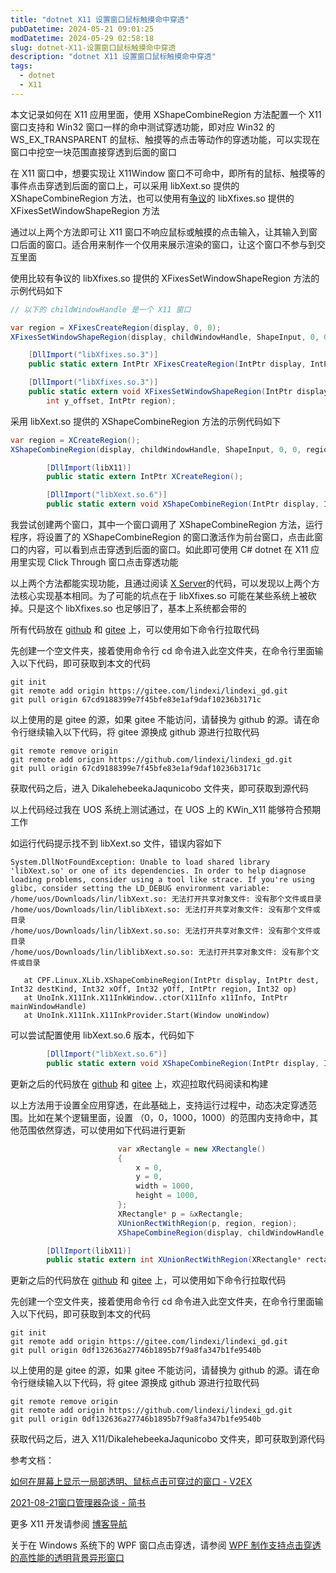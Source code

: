 ```yaml
---
title: "dotnet X11 设置窗口鼠标触摸命中穿透"
pubDatetime: 2024-05-21 09:01:25
modDatetime: 2024-05-29 02:58:18
slug: dotnet-X11-设置窗口鼠标触摸命中穿透
description: "dotnet X11 设置窗口鼠标触摸命中穿透"
tags:
  - dotnet
  - X11
---
```





本文记录如何在 X11 应用里面，使用 XShapeCombineRegion 方法配置一个 X11 窗口支持和 Win32 窗口一样的命中测试穿透功能，即对应 Win32 的 WS_EX_TRANSPARENT 的鼠标、触摸等的点击等动作的穿透功能，可以实现在窗口中挖空一块范围直接穿透到后面的窗口

<!--more-->


<!-- CreateTime:2024/05/21 17:01:25 -->

<!-- 发布 -->
<!-- 博客 -->

在 X11 窗口中，想要实现让 X11Window 窗口不可命中，即所有的鼠标、触摸等的事件点击穿透到后面的窗口上，可以采用 libXext.so 提供的 XShapeCombineRegion 方法，也可以使用有[争议](https://en.wikipedia.org/wiki/XFixes)的 libXfixes.so 提供的 XFixesSetWindowShapeRegion 方法

通过以上两个方法即可让 X11 窗口不响应鼠标或触摸的点击输入，让其输入到窗口后面的窗口。适合用来制作一个仅用来展示渲染的窗口，让这个窗口不参与到交互里面

使用比较有争议的 libXfixes.so 提供的 XFixesSetWindowShapeRegion 方法的示例代码如下

```csharp
// 以下的 childWindowHandle 是一个 X11 窗口

var region = XFixesCreateRegion(display, 0, 0);
XFixesSetWindowShapeRegion(display, childWindowHandle, ShapeInput, 0, 0, region);

    [DllImport("libXfixes.so.3")]
    public static extern IntPtr XFixesCreateRegion(IntPtr display, IntPtr rectangles, int nrectangles);

    [DllImport("libXfixes.so.3")]
    public static extern void XFixesSetWindowShapeRegion(IntPtr display, IntPtr window, int shape_type, int x_offset,
        int y_offset, IntPtr region);
```

采用 libXext.so 提供的 XShapeCombineRegion 方法的示例代码如下

```csharp
var region = XCreateRegion();
XShapeCombineRegion(display, childWindowHandle, ShapeInput, 0, 0, region, ShapeSet);

        [DllImport(libX11)]
        public static extern IntPtr XCreateRegion();

        [DllImport("libXext.so.6")]
        public static extern void XShapeCombineRegion(IntPtr display, IntPtr dest, int destKind, int xOff, int yOff, IntPtr region, int op);
```

我尝试创建两个窗口，其中一个窗口调用了 XShapeCombineRegion 方法，运行程序，将设置了的 XShapeCombineRegion 的窗口激活作为前台窗口，点击此窗口的内容，可以看到点击穿透到后面的窗口。如此即可使用 C# dotnet 在 X11 应用里实现 Click Through 窗口点击穿透功能

以上两个方法都能实现功能，且通过阅读 [X Server](https://github.com/XQuartz/xorg-server)的代码，可以发现以上两个方法核心实现基本相同。为了可能的坑点在于 libXfixes.so 可能在某些系统上被砍掉。只是这个 libXfixes.so 也足够旧了，基本上系统都会带的

所有代码放在 [github](https://github.com/lindexi/lindexi_gd/tree/67cd9188399e7f45bfe83e1af9daf10236b3171c/DikalehebeekaJaqunicobo) 和 [gitee](https://gitee.com/lindexi/lindexi_gd/tree/67cd9188399e7f45bfe83e1af9daf10236b3171c/DikalehebeekaJaqunicobo) 上，可以使用如下命令行拉取代码

先创建一个空文件夹，接着使用命令行 cd 命令进入此空文件夹，在命令行里面输入以下代码，即可获取到本文的代码

```
git init
git remote add origin https://gitee.com/lindexi/lindexi_gd.git
git pull origin 67cd9188399e7f45bfe83e1af9daf10236b3171c
```

以上使用的是 gitee 的源，如果 gitee 不能访问，请替换为 github 的源。请在命令行继续输入以下代码，将 gitee 源换成 github 源进行拉取代码

```
git remote remove origin
git remote add origin https://github.com/lindexi/lindexi_gd.git
git pull origin 67cd9188399e7f45bfe83e1af9daf10236b3171c
```

获取代码之后，进入 DikalehebeekaJaqunicobo 文件夹，即可获取到源代码

以上代码经过我在 UOS 系统上测试通过，在 UOS 上的 KWin_X11 能够符合预期工作

如运行代码提示找不到 libXext.so 文件，错误内容如下

```
System.DllNotFoundException: Unable to load shared library 'libXext.so' or one of its dependencies. In order to help diagnose loading problems, consider using a tool like strace. If you're using glibc, consider setting the LD_DEBUG environment variable:
/home/uos/Downloads/lin/libXext.so: 无法打开共享对象文件: 没有那个文件或目录
/home/uos/Downloads/lin/liblibXext.so: 无法打开共享对象文件: 没有那个文件或目录
/home/uos/Downloads/lin/libXext.so.so: 无法打开共享对象文件: 没有那个文件或目录
/home/uos/Downloads/lin/liblibXext.so.so: 无法打开共享对象文件: 没有那个文件或目录

   at CPF.Linux.XLib.XShapeCombineRegion(IntPtr display, IntPtr dest, Int32 destKind, Int32 xOff, Int32 yOff, IntPtr region, Int32 op)
   at UnoInk.X11Ink.X11InkWindow..ctor(X11Info x11Info, IntPtr mainWindowHandle)
   at UnoInk.X11Ink.X11InkProvider.Start(Window unoWindow)
```

可以尝试配置使用 libXext.so.6 版本，代码如下

```csharp
        [DllImport("libXext.so.6")]
        public static extern void XShapeCombineRegion(IntPtr display, IntPtr dest, int destKind, int xOff, int yOff, IntPtr region, int op);
```

更新之后的代码放在 [github](https://github.com/lindexi/lindexi_gd/tree/8f208442ada1049cc3a5f7be789df305acb66ab4/X11/DikalehebeekaJaqunicobo) 和 [gitee](https://gitee.com/lindexi/lindexi_gd/tree/8f208442ada1049cc3a5f7be789df305acb66ab4/X11/DikalehebeekaJaqunicobo) 上，欢迎拉取代码阅读和构建

以上方法用于设置全应用穿透，在此基础上，支持运行过程中，动态决定穿透范围。比如在某个逻辑里面，设置 （0，0，1000，1000）的范围内支持命中，其他范围依然穿透，可以使用如下代码进行更新

```csharp
                        var xRectangle = new XRectangle()
                        {
                            x = 0,
                            y = 0, 
                            width = 1000,
                            height = 1000,
                        };
                        XRectangle* p = &xRectangle;
                        XUnionRectWithRegion(p, region, region);
                        XShapeCombineRegion(display, childWindowHandle, ShapeInput, 0, 0, region, ShapeSet);

        [DllImport(libX11)]
        public static extern int XUnionRectWithRegion(XRectangle* rectangle, IntPtr srcRegion, IntPtr destRegion);
```

更新之后的代码放在 [github](https://github.com/lindexi/lindexi_gd/tree/0df132636a27746b1895b7f9a8fa347b1fe9540b/X11/DikalehebeekaJaqunicobo) 和 [gitee](https://gitee.com/lindexi/lindexi_gd/tree/0df132636a27746b1895b7f9a8fa347b1fe9540b/X11/DikalehebeekaJaqunicobo) 上，可以使用如下命令行拉取代码

先创建一个空文件夹，接着使用命令行 cd 命令进入此空文件夹，在命令行里面输入以下代码，即可获取到本文的代码

```
git init
git remote add origin https://gitee.com/lindexi/lindexi_gd.git
git pull origin 0df132636a27746b1895b7f9a8fa347b1fe9540b
```

以上使用的是 gitee 的源，如果 gitee 不能访问，请替换为 github 的源。请在命令行继续输入以下代码，将 gitee 源换成 github 源进行拉取代码

```
git remote remove origin
git remote add origin https://github.com/lindexi/lindexi_gd.git
git pull origin 0df132636a27746b1895b7f9a8fa347b1fe9540b
```

获取代码之后，进入 X11/DikalehebeekaJaqunicobo 文件夹，即可获取到源代码

参考文档：

[如何在屏幕上显示一局部透明、鼠标点击可穿过的窗口 - V2EX](https://www.v2ex.com/t/944176 )

[2021-08-21窗口管理器杂谈 - 简书](https://www.jianshu.com/p/c49fc6c1b03e )

更多 X11 开发请参阅 [博客导航](https://blog.lindexi.com/post/%E5%8D%9A%E5%AE%A2%E5%AF%BC%E8%88%AA.html )

关于在 Windows 系统下的 WPF 窗口点击穿透，请参阅 [WPF 制作支持点击穿透的高性能的透明背景异形窗口](https://blog.lindexi.com/post/WPF-%E5%88%B6%E4%BD%9C%E6%94%AF%E6%8C%81%E7%82%B9%E5%87%BB%E7%A9%BF%E9%80%8F%E7%9A%84%E9%AB%98%E6%80%A7%E8%83%BD%E7%9A%84%E9%80%8F%E6%98%8E%E8%83%8C%E6%99%AF%E5%BC%82%E5%BD%A2%E7%AA%97%E5%8F%A3.html )
